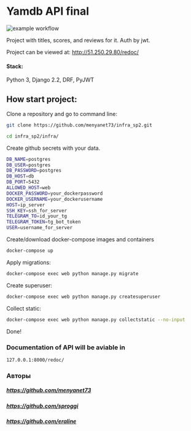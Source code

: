 # Yamdb API final
![example workflow](https://github.com/menyanet73/yamdb_final/actions/workflows/yamdb_workflow.yml/badge.svg)

Project with titles, scores, and reviews for it. Auth by jwt.

Project can be viewed at:
http://51.250.29.80/redoc/

#### Stack: 
Python 3, Django 2.2, DRF, PyJWT

## How start project:

Clone a repository and go to command line:

```sh
git clone https://github.com/menyanet73/infra_sp2.git
```

```sh
cd infra_sp2/infra/
```
Create github secrets with your data.

```sh
DB_NAME=postgres
DB_USER=postgres
DB_PASSWORD=postgres
DB_HOST=db
DB_PORT=5432
ALLOWED_HOST=web
DOCKER_PASSWORD=your_dockerpassword
DOCKER_USERNAME=your_dockerusername
HOST=ip_server
SSH_KEY=ssh_for_server
TELEGRAM_TO=id_your_tg
TELEGRAM_TOKEN=tg_bot_token
USER=username_for_server
```

Create/download docker-compose images and containers

```sh
docker-compose up
```

Apply migrations:


```sh
docker-compose exec web python manage.py migrate
```

Create superuser:

```sh
docker-compose exec web python manage.py createsuperuser
```

Collect static:

```sh
docker-compose exec web python manage.py collectstatic --no-input
```

Done!

### Documentation of API will be aviable in
```sh
127.0.0.1:8000/redoc/
```
### Авторы
##### https://github.com/menyanet73
##### https://github.com/sproggi 
##### https://github.com/eraline
